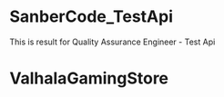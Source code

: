 # SanberCode_TestApi
This is result for Quality Assurance Engineer - Test Api


# ValhalaGamingStore
